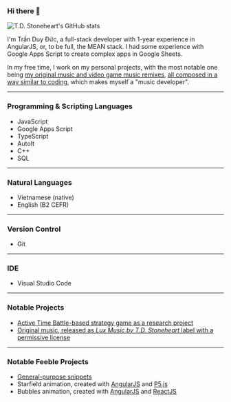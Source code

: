 ### Hi there 👋

<!--
**tduyduc/tduyduc** is a ✨ _special_ ✨ repository because its `README.md` (this file) appears on your GitHub profile.

Here are some ideas to get you started:

- 🔭 I’m currently working on ...
- 🌱 I’m currently learning ...
- 👯 I’m looking to collaborate on ...
- 🤔 I’m looking for help with ...
- 💬 Ask me about ...
- 📫 How to reach me: ...
- 😄 Pronouns: ...
- ⚡ Fun fact: ...
-->

![T.D. Stoneheart's GitHub stats](https://github-readme-stats.vercel.app/api?username=tduyduc&theme=merko&show_icons=true&count_private=true)

I'm Trần Duy Đức, a full-stack developer with 1-year experience in AngularJS, or, to be full, the MEAN stack. I had some experience with Google Apps Script to create complex apps in Google Sheets.

In my free time, I work on my personal projects, with the most notable one being [my original music and video game music remixes](https://soundcloud.com/tduyduc), [all composed in a way similar to coding](https://www.youtube.com/channel/UCZHREXHRSxg4Lw8i0p4mKrw), which makes myself a "music developer".

---

### Programming & Scripting Languages

* JavaScript
* Google Apps Script
* TypeScript
* AutoIt
* C++
* SQL

---

### Natural Languages

* Vietnamese (native)
* English (B2 CEFR)

---

### Version Control

* Git

---

### IDE

* Visual Studio Code

---

### Notable Projects

* [Active Time Battle-based strategy game as a research project](https://github.com/tduyduc/atb-strategy-project)
* [Original music, released as *Lux Music by T.D. Stoneheart* label with a permissive license](https://github.com/tduyduc/luxmusic)

---

### Notable Feeble Projects

* [General-purpose snippets](https://github.com/tduyduc/feeble-scripts)
* Starfield animation, created with [AngularJS](https://github.com/tduyduc/angularjs-starfield) and [P5.js](https://github.com/tduyduc/p5js-starfield)
* Bubbles animation, created with [AngularJS](https://github.com/tduyduc/angularjs-bubbles) and [ReactJS](https://github.com/tduyduc/reactjs-bubbles)

